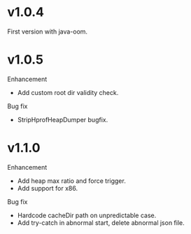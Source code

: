 # v1.0.4
First version with java-oom.

# v1.0.5
Enhancement
- Add custom root dir validity check.

Bug fix
- StripHprofHeapDumper bugfix.

# v1.1.0
Enhancement
- Add heap max ratio and force trigger.
- Add support for x86.

Bug fix
- Hardcode cacheDir path on unpredictable case.
- Add try-catch in abnormal start, delete abnormal json file.


